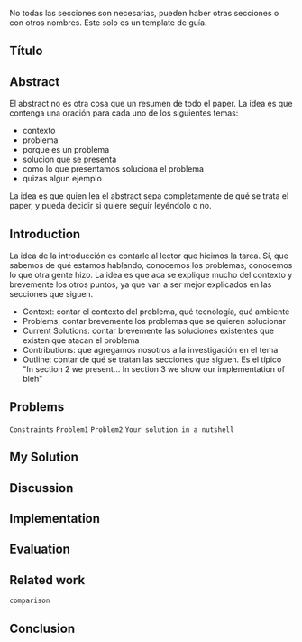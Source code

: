 No todas las secciones son necesarias, pueden haber otras secciones o con otros nombres. Este solo es un template de guía.

Título
------

Abstract
--------

El abstract no es otra cosa que un resumen de todo el paper. La idea es que contenga una oración para cada uno de los siguientes temas:

-   contexto
-   problema
-   porque es un problema
-   solucion que se presenta
-   como lo que presentamos soluciona el problema
-   quizas algun ejemplo

La idea es que quien lea el abstract sepa completamente de qué se trata el paper, y pueda decidir si quiere seguir leyéndolo o no.

Introduction
------------

La idea de la introducción es contarle al lector que hicimos la tarea. Sí, que sabemos de qué estamos hablando, conocemos los problemas, conocemos lo que otra gente hizo. La idea es que aca se explique mucho del contexto y brevemente los otros puntos, ya que van a ser mejor explicados en las secciones que siguen.

-   Context: contar el contexto del problema, qué tecnología, qué ambiente
-   Problems: contar brevemente los problemas que se quieren solucionar
-   Current Solutions: contar brevemente las soluciones existentes que existen que atacan el problema
-   Contributions: que agregamos nosotros a la investigación en el tema
-   Outline: contar de qué se tratan las secciones que siguen. Es el típico "In section 2 we present... In section 3 we show our implementation of bleh"

Problems
--------

`Constraints`
`Problem1`
`Problem2`
`Your solution in a nutshell`

My Solution
-----------

Discussion
----------

Implementation
--------------

Evaluation
----------

Related work
------------

`comparison`

Conclusion
----------
